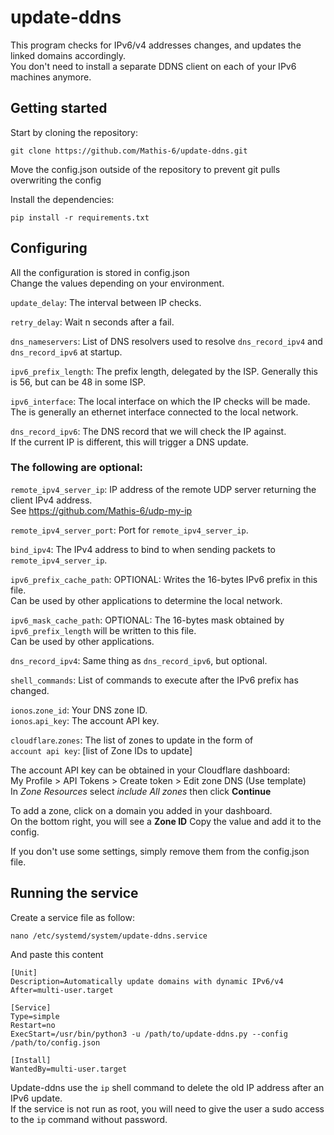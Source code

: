 # update-ddns

This program checks for IPv6/v4 addresses changes, and updates the linked domains accordingly.
<br>
You don't need to install a separate DDNS client on each of your IPv6 machines anymore.

## Getting started

Start by cloning the repository:

```shell
git clone https://github.com/Mathis-6/update-ddns.git
```

Move the config.json outside of the repository to prevent git pulls overwriting the config
<br>

Install the dependencies:

```shell
pip install -r requirements.txt
```

## Configuring

All the configuration is stored in config.json
<br>
Change the values depending on your environment.

`update_delay`: The interval between IP checks.

`retry_delay`: Wait n seconds after a fail.

`dns_nameservers`: List of DNS resolvers used to resolve `dns_record_ipv4` and `dns_record_ipv6` at startup.

`ipv6_prefix_length`: The prefix length, delegated by the ISP. Generally this is 56, but can be 48 in some ISP.

`ipv6_interface`: The local interface on which the IP checks will be made.<br>
The is generally an ethernet interface connected to the local network.

`dns_record_ipv6`: The DNS record that we will check the IP against.<br>
If the current IP is different, this will trigger a DNS update.


### The following are optional:

`remote_ipv4_server_ip`: IP address of the remote UDP server returning the client IPv4 address.<br>
See https://github.com/Mathis-6/udp-my-ip

`remote_ipv4_server_port`: Port for `remote_ipv4_server_ip`.

`bind_ipv4`: The IPv4 address to bind to when sending packets to `remote_ipv4_server_ip`.

`ipv6_prefix_cache_path`: OPTIONAL: Writes the 16-bytes IPv6 prefix in this file.<br>
Can be used by other applications to determine the local network.

`ipv6_mask_cache_path`: OPTIONAL: The 16-bytes mask obtained by `ipv6_prefix_length` will be written to this file.<br>
Can be used by other applications.

`dns_record_ipv4`: Same thing as `dns_record_ipv6`, but optional.

`shell_commands`: List of commands to execute after the IPv6 prefix has changed.

`ionos`.`zone_id`: Your DNS zone ID.<br>
`ionos`.`api_key`: The account API key.

`cloudflare`.`zones`: The list of zones to update in the form of<br>
`account api key`: [list of Zone IDs to update]

The account API key can be obtained in your Cloudflare dashboard:<br>
My Profile > API Tokens > Create token > Edit zone DNS (Use template)<br>
In *Zone Resources* select *include All zones* then click **Continue**

To add a zone, click on a domain you added in your dashboard.<br>
On the bottom right, you will see a **Zone ID**
Copy the value and add it to the config.

If you don't use some settings, simply remove them from the config.json file.

## Running the service

Create a service file as follow:

```shell
nano /etc/systemd/system/update-ddns.service
```

And paste this content

```
[Unit]
Description=Automatically update domains with dynamic IPv6/v4
After=multi-user.target

[Service]
Type=simple
Restart=no
ExecStart=/usr/bin/python3 -u /path/to/update-ddns.py --config /path/to/config.json

[Install]
WantedBy=multi-user.target
```

Update-ddns use the `ip` shell command to delete the old IP address after an IPv6 update.<br>
If the service is not run as root, you will need to give the user a sudo access to the `ip` command without password.

